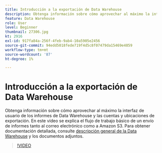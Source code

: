 ```yaml
---
title: Introducción a la exportación de Data Warehouse
description: Obtenga información sobre cómo aprovechar al máximo la interfaz de usuario de los informes de Data Warehouse y las cuentas y ubicaciones de exportación. En este vídeo se explica el flujo de trabajo básico de un envío de informes tanto al correo electrónico como a Amazon S3.
feature: Data Warehouse
role: User
level: Beginner
thumbnail: 27306.jpg
kt: 2916
exl-id: 917fa84a-256f-4feb-9ab4-10a5905e2456
source-git-commit: 94edd5018fede719f4d5c8f07479da15469e4859
workflow-type: tm+mt
source-wordcount: '87'
ht-degree: 1%

---
```


# Introducción a la exportación de Data Warehouse

Obtenga información sobre cómo aprovechar al máximo la interfaz de usuario de los informes de Data Warehouse y las cuentas y ubicaciones de exportación. En este vídeo se explica el flujo de trabajo básico de un envío de informes tanto al correo electrónico como a Amazon S3. Para obtener documentación detallada, consulte [descripción general de la Data Warehouse](https://experienceleague.adobe.com/docs/analytics/export/data-warehouse/data-warehouse.html?lang=es) y los documentos adjuntos.

>[!VIDEO](https://video.tv.adobe.com/v/27306/?quality=12&learn=on)

